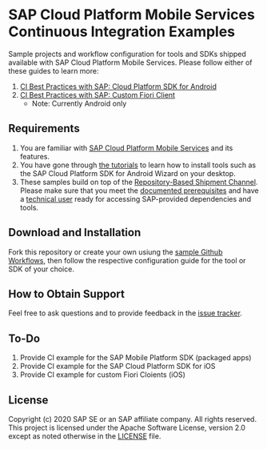 # SAP Cloud Platform Mobile Services Continuous Integration Examples

Sample projects and workflow configuration for tools and SDKs shipped available with SAP Cloud Platform Mobile Services. Please follow either of these guides to learn more:

1. [CI Best Practices with SAP: Cloud Platform SDK for Android](https://blogs.sap.com/2020/07/02/continuous-integration-ci-best-practices-with-sap-cloud-platform-sdk-for-android/)
1. [CI Best Practices with SAP: Custom Fiori Client](https://blogs.sap.com/2020/07/08/continuous-integration-ci-best-practices-with-sap-custom-fiori-client)
    * Note: Currently Android only

## Requirements

1. You are familiar with [SAP Cloud Platform Mobile Services](https://help.sap.com/doc/f53c64b93e5140918d676b927a3cd65b/Cloud/en-US/docs-en/index.html) and its features.
1. You have gone through [the tutorials](https://developers.sap.com/tutorial-navigator.html?tag=topic:mobile) to learn how to install tools such as the SAP Cloud Platform SDK for Android Wizard on your desktop.
1. These samples build on top of the [Repository-Based Shipment Channel](https://help.sap.com/viewer/product/RBSC/Cloud/en-US). Please make sure that you meet the [documented prerequisites](https://help.sap.com/viewer/0a64be17478d4f5ba45d14ab62b0d74c/Cloud/en-US/896168db683a4115b885faa0718e5f20.html) and have a [technical user](https://help.sap.com/viewer/0a64be17478d4f5ba45d14ab62b0d74c/Cloud/en-US/7e83dfc309834942b441fc2106c5b7f5.html) ready for accessing SAP-provided dependencies and tools.

## Download and Installation

Fork this repository or create your own usiung the [sample Github Workflows](./github/workflows), then follow the respective configuration guide for the tool or SDK of your choice.

## How to Obtain Support

Feel free to ask questions and to provide feedback in the [issue tracker](/issues).

## To-Do

1. Provide CI example for the SAP Mobile Platform SDK (packaged apps)
1. Provide CI example for the SAP Cloud Platform SDK for iOS
1. Provide CI example for custom Fiori Cloients (iOS)

## License

Copyright (c) 2020 SAP SE or an SAP affiliate company. All rights reserved. This project is licensed under the Apache Software License, version 2.0 except as noted otherwise in the [LICENSE](LICENSE) file.
